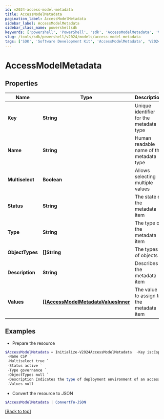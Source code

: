```yaml
---
id: v2024-access-model-metadata
title: AccessModelMetadata
pagination_label: AccessModelMetadata
sidebar_label: AccessModelMetadata
sidebar_class_name: powershellsdk
keywords: ['powershell', 'PowerShell', 'sdk', 'AccessModelMetadata', 'V2024AccessModelMetadata'] 
slug: /tools/sdk/powershell/v2024/models/access-model-metadata
tags: ['SDK', 'Software Development Kit', 'AccessModelMetadata', 'V2024AccessModelMetadata']
---
```



# AccessModelMetadata

## Properties

Name | Type | Description | Notes
------------ | ------------- | ------------- | -------------
**Key** | **String** | Unique identifier for the metadata type | [optional] 
**Name** | **String** | Human readable name of the metadata type | [optional] 
**Multiselect** | **Boolean** | Allows selecting multiple values | [optional] [default to $false]
**Status** | **String** | The state of the metadata item | [optional] 
**Type** | **String** | The type of the metadata item | [optional] 
**ObjectTypes** | **[]String** | The types of objects | [optional] 
**Description** | **String** | Describes the metadata item | [optional] 
**Values** | [**[]AccessModelMetadataValuesInner**](access-model-metadata-values-inner) | The value to assign to the metadata item | [optional] 

## Examples

- Prepare the resource
```powershell
$AccessModelMetadata = Initialize-V2024AccessModelMetadata  -Key iscCsp `
 -Name CSP `
 -Multiselect true `
 -Status active `
 -Type governance `
 -ObjectTypes null `
 -Description Indicates the type of deployment environment of an access item. `
 -Values null
```

- Convert the resource to JSON
```powershell
$AccessModelMetadata | ConvertTo-JSON
```


[[Back to top]](#) 

